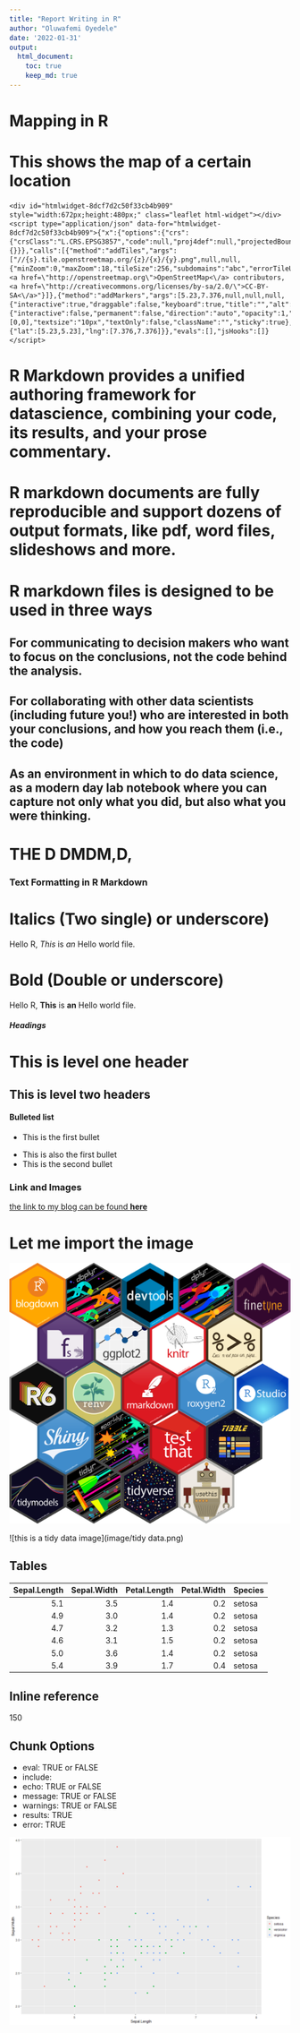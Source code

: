 ```yaml
---
title: "Report Writing in R"
author: "Oluwafemi Oyedele"
date: '2022-01-31'
output: 
  html_document: 
    toc: true
    keep_md: true
---
```




# Mapping in R





# This shows the map of a certain location


```{=html}
<div id="htmlwidget-8dcf7d2c50f33cb4b909" style="width:672px;height:480px;" class="leaflet html-widget"></div>
<script type="application/json" data-for="htmlwidget-8dcf7d2c50f33cb4b909">{"x":{"options":{"crs":{"crsClass":"L.CRS.EPSG3857","code":null,"proj4def":null,"projectedBounds":null,"options":{}}},"calls":[{"method":"addTiles","args":["//{s}.tile.openstreetmap.org/{z}/{x}/{y}.png",null,null,{"minZoom":0,"maxZoom":18,"tileSize":256,"subdomains":"abc","errorTileUrl":"","tms":false,"noWrap":false,"zoomOffset":0,"zoomReverse":false,"opacity":1,"zIndex":1,"detectRetina":false,"attribution":"&copy; <a href=\"http://openstreetmap.org\">OpenStreetMap<\/a> contributors, <a href=\"http://creativecommons.org/licenses/by-sa/2.0/\">CC-BY-SA<\/a>"}]},{"method":"addMarkers","args":[5.23,7.376,null,null,null,{"interactive":true,"draggable":false,"keyboard":true,"title":"","alt":"","zIndexOffset":0,"opacity":1,"riseOnHover":false,"riseOffset":250},null,null,null,null,null,{"interactive":false,"permanent":false,"direction":"auto","opacity":1,"offset":[0,0],"textsize":"10px","textOnly":false,"className":"","sticky":true},null]}],"limits":{"lat":[5.23,5.23],"lng":[7.376,7.376]}},"evals":[],"jsHooks":[]}</script>
```


# R Markdown provides a unified authoring framework for datascience, combining your code, its results, and your prose commentary.


# R markdown documents are fully reproducible and support dozens of output formats, like pdf, word files, slideshows and more.

# R markdown files is designed to be used in three ways

## For communicating to decision makers who want to focus on the conclusions, not the code behind the analysis.

## For collaborating with other data scientists (including future you!) who are interested in both your conclusions, and how you reach them (i.e., the code)

## As an environment in which to do data science, as a modern day  lab notebook where you can capture not only what you did, but also what you were thinking.

# THE D DMDM,D,



### Text Formatting in R Markdown   ######

# Italics (Two single) or underscore)

 Hello R, *This* is _an_ Hello world file.


# Bold (Double or underscore)

 Hello R, **This** is __an__ Hello world file.


##### Headings    ####
# This is level one header

## This is level two headers


#### Bulleted list   ####
* This is the first bullet
- This is also the first bullet
- This is the second bullet

### Link and Images
[the link to my blog can be found **here**](http:www.google.com)

# Let me import the image


![](image/rpackages.png)



![this is a tidy data image](image/tidy data.png)

## Tables
| Sepal.Length| Sepal.Width| Petal.Length| Petal.Width|Species |
|------------:|-----------:|------------:|-----------:|:-------|
|          5.1|         3.5|          1.4|         0.2|setosa  |
|          4.9|         3.0|          1.4|         0.2|setosa  |
|          4.7|         3.2|          1.3|         0.2|setosa  |
|          4.6|         3.1|          1.5|         0.2|setosa  |
|          5.0|         3.6|          1.4|         0.2|setosa  |
|          5.4|         3.9|          1.7|         0.4|setosa  |

## Inline reference
150

## Chunk Options

- eval: TRUE or FALSE 
- include: 
- echo: TRUE or FALSE
- message: TRUE or FALSE
- warnings: TRUE or FALSE
- results: TRUE
- error: TRUE

![](Report-Writting-in-R_files/figure-html/Example-1.png)<!-- -->


